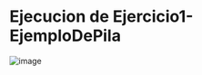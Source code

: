 # Ejecucion de Ejercicio1-EjemploDePila

![image](https://github.com/AngelNava1029/ESTRUCTURAS-DE-DATOS-APLICADAS-/assets/122839982/32161554-6f98-425c-a888-41aa90011fe6)


